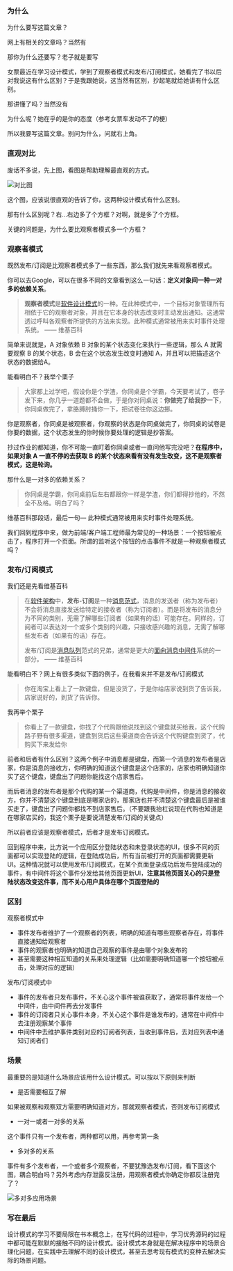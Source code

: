 ### 为什么

为什么要写这篇文章？

网上有相关的文章吗？当然有

那你为什么还要写？老子就是要写

女票最近在学习设计模式，学到了观察者模式和发布/订阅模式，她看完了书以后对我说这有什么区别？于是我跟她说，这当然有区别，抄起笔就给她讲有什么区别。

那讲懂了吗？当然没有

为什么呢？她在乎的是你的态度（参考女票车发动不了的梗）

所以我要写这篇文章。别问为什么，问就右上角。

### 直观对比

废话不多说，先上图，看图是帮助理解最直观的方式。

![对比图](https://github.com/JoeSteven/Note/blob/master/Tech/observe_publish_subscribe.png?raw=true)

这个图，应该说很直观的告诉了你，这两种设计模式有什么区别。

那有什么区别呢？右...右边多了个方框？对啊，就是多了个方框。

关键的问题是，为什么要比观察者模式多一个方框？

### 观察者模式

既然发布/订阅是比观察者模式多了一些东西，那么我们就先来看观察者模式。

你可以去Google，可以在很多不同的文章看到这么一句话：**定义对象间一种一对多的依赖关系**。

> **观察者模式**是[软件设计模式](https://zh.wikipedia.org/wiki/%E8%BB%9F%E4%BB%B6%E8%A8%AD%E8%A8%88%E6%A8%A1%E5%BC%8F)的一种。在此种模式中，一个目标对象管理所有相依于它的观察者对象，并且在它本身的状态改变时主动发出通知。这通常透过呼叫各观察者所提供的方法来实现。此种模式通常被用来实时事件处理系统。 —— 维基百科

简单来说就是，A 对象依赖 B 对象的某个状态变化来执行一些逻辑，那么 A 就需要观察 B 的某个状态，B 会在这个状态发生改变时通知 A，并且可以把描述这个状态的数据给A。

能看明白不？我举个栗子

> 大家都上过学吧，假设你是个学渣，你同桌是个学霸，今天要考试了，卷子发下来，你几乎一道题都不会做，于是你对同桌说：**你做完了给我抄一下**，你同桌做完了，拿胳膊肘捅你一下，把试卷往你这边挪。

你是观察者，你同桌是被观察者，你观察的状态是你同桌做完了，你同桌的试卷是你要的数据，这个状态发生的你时候你要处理的逻辑是抄答案。

抄过作业的都知道，你不可能一直盯着你同桌或者一直问他写完没吧？**在程序中，如果对象 A 一直不停的去获取 B 的某个状态来看有没有发生改变，这不是观察者模式，这是轮询。**

那什么是一对多的依赖关系？

>你同桌是学霸，你同桌前后左右都跟你一样是学渣，你们都得抄他的，不然全不及格。明白了吗？

维基百科那段话，最后一句— 此种模式通常被用来实时事件处理系统。

我们回到程序中来，做为前端/客户端工程师最为常见的一种场景：一个按钮被点击了，程序打开一个页面。所谓的监听这个按钮的点击事件不就是一种观察者模式吗？

###  发布/订阅模式

我们还是先看维基百科

> 在[软件架构](https://zh.wikipedia.org/wiki/%E8%BD%AF%E4%BB%B6%E6%9E%B6%E6%9E%84)中，**发布-订阅**是一种[消息](https://zh.wikipedia.org/wiki/%E6%B6%88%E6%81%AF)[范式](https://zh.wikipedia.org/wiki/%E8%8C%83%E5%BC%8F)，消息的发送者（称为发布者）不会将消息直接发送给特定的接收者（称为订阅者）。而是将发布的消息分为不同的类别，无需了解哪些订阅者（如果有的话）可能存在。同样的，订阅者可以表达对一个或多个类别的兴趣，只接收感兴趣的消息，无需了解哪些发布者（如果有的话）存在。
>
> 发布/订阅是[消息队列](https://zh.wikipedia.org/wiki/%E6%B6%88%E6%81%AF%E9%98%9F%E5%88%97)范式的兄弟，通常是更大的[面向消息中间件](https://zh.wikipedia.org/w/index.php?title=%E9%9D%A2%E5%90%91%E6%B6%88%E6%81%AF%E4%B8%AD%E9%97%B4%E4%BB%B6&action=edit&redlink=1)系统的一部分。 —— 维基百科

能看明白不？网上有很多类似下面的例子，在我看来并不是发布/订阅模式

>你在淘宝上看上了一款键盘，但是没货了，于是你给店家说到货了告诉我，店家说好的，到货了告诉你。

我再举个栗子

>你看上了一款键盘，你找了个代购跟他说找到这个键盘就买给我，这个代购路子野有很多渠道，键盘到货后这些渠道商会告诉这个代购键盘到货了，代购买下来发给你

前者和后者有什么区别？这两个例子中消息都是键盘，而第一个消息的发布者是店家，你是消息的接收方，你明确的知道这个键盘是这个店家的，店家也明确知道你买了这个键盘，键盘出了问题你能找这个店家售后。

而后者消息的发布者是那个代购的某一个渠道商，代购是中间件，你是消息的接收方，你并不清楚这个键盘到底是哪家店的，那家店也并不清楚这个键盘最后是被谁买走了，键盘出了问题你都找不到店家售后。（不要跟我抬杠说现在代购也知道是在哪家店买的，我这个栗子是要说清楚发布/订阅的关键点）

所以前者应该是观察者模式，后者才是发布订阅模式。

回到程序中来，比方说一个应用区分登陆状态和未登录状态的UI，很多不同的页面都可以实现登陆的逻辑，在登陆成功后，所有当前被打开的页面都需要更新UI。这种情况就可以使用发布/订阅模式，在某个页面登录成功后发布登陆成功的事件，有中间件将这个事件分发给其他页面更新UI，**注意其他页面关心的只是登陆状态改变这件事，而不关心用户具体在哪个页面登陆的**

### 区别

观察者模式中

- 事件发布者维护了一个观察者的列表，明确的知道有哪些观察者存在，将事件直接通知给观察者
- 事件的观察者也明确的知道自己观察的事件是由哪个对象发布的
- 甚至需要这种相互知道的关系来处理逻辑（比如需要明确知道哪一个按钮被点击，处理对应的逻辑）

发布/订阅模式中

- 事件的发布者只发布事件，不关心这个事件被谁获取了，通常将事件发给一个中间件，由中间件再去分发事件
- 事件的订阅者只关心事件本身，不关心这个事件是谁发布的，通常在中间件中去注册观察某个事件
- 中间件中去维护事件类别对应的订阅者列表，当收到事件后，去对应列表中通知订阅者们

### 场景

最重要的是知道什么场景应该用什么设计模式。可以按以下原则来判断

- 是否需要相互了解

如果被观察和观察双方需要明确知道对方，那就观察者模式，否则发布订阅模式

- 一对一或者一对多的关系

这个事件只有一个发布者，两种都可以用，再参考第一条

- 多对多的关系

事件有多个发布者，一个或者多个观察者，不要犹豫选发布/订阅，看下面这个图，耦合明白吗？另外考虑内存泄露反注册，用观察者模式你确定你都反注册完了？

![多对多应用场景](https://github.com/JoeSteven/Note/blob/master/Tech/publish_apply.png?raw=true)



### 写在最后

设计模式的学习不要局限在书本概念上，在写代码的过程中，学习优秀源码的过程中都可能在默默的接触不同的设计模式。设计模式本身就是在解决程序中的场景合理化问题，在实践中去理解不同的设计模式，甚至去思考现有模式的变种去解决实际的场景问题。